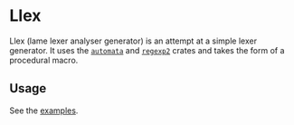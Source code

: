 # Llex

Llex (lame lexer analyser generator) is an attempt at a simple lexer
generator. It uses the [`automata`](../automata) and
[`regexp2`](../regexp2) crates and takes the form of a procedural macro.

## Usage

See the [examples](./examples).
